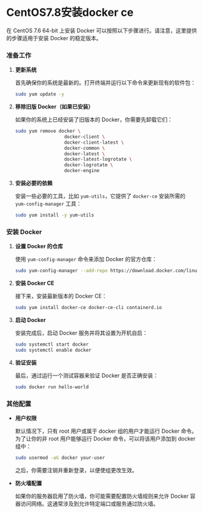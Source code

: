# CentOS7.8安装docker ce

在 CentOS 7.6 64-bit 上安装 Docker 可以按照以下步骤进行。请注意，这里提供的步骤适用于安装 Docker 的稳定版本。

### 准备工作

1. **更新系统**

   首先确保你的系统是最新的。打开终端并运行以下命令来更新现有的软件包：
   ```bash
   sudo yum update -y
   ```

2. **移除旧版 Docker（如果已安装）**

   如果你的系统上已经安装了旧版本的 Docker，你需要先卸载它们：
   ```bash
   sudo yum remove docker \
                     docker-client \
                     docker-client-latest \
                     docker-common \
                     docker-latest \
                     docker-latest-logrotate \
                     docker-logrotate \
                     docker-engine
   ```

3. **安装必要的依赖**

   安装一些必要的工具，比如 `yum-utils`，它提供了 `docker-ce` 安装所需的 `yum-config-manager` 工具：
   ```bash
   sudo yum install -y yum-utils
   ```

### 安装 Docker

1. **设置 Docker 的仓库**

   使用 `yum-config-manager` 命令来添加 Docker 的官方仓库：
   ```bash
   sudo yum-config-manager --add-repo https://download.docker.com/linux/centos/docker-ce.repo
   ```

2. **安装 Docker CE**

   接下来，安装最新版本的 Docker CE：
   ```bash
   sudo yum install docker-ce docker-ce-cli containerd.io
   ```

3. **启动 Docker**

   安装完成后，启动 Docker 服务并将其设置为开机自启：
   ```bash
   sudo systemctl start docker
   sudo systemctl enable docker
   ```

4. **验证安装**

   最后，通过运行一个测试容器来验证 Docker 是否正确安装：
   ```bash
   sudo docker run hello-world
   ```

### 其他配置

- **用户权限**

  默认情况下，只有 root 用户或属于 docker 组的用户才能运行 Docker 命令。为了让你的非 root 用户能够运行 Docker 命令，可以将该用户添加到 docker 组中：
  ```bash
  sudo usermod -aG docker your-user
  ```
  之后，你需要注销并重新登录，以便使组更改生效。

- **防火墙配置**

  如果你的服务器启用了防火墙，你可能需要配置防火墙规则来允许 Docker 容器访问网络。这通常涉及到允许特定端口或服务通过防火墙。
